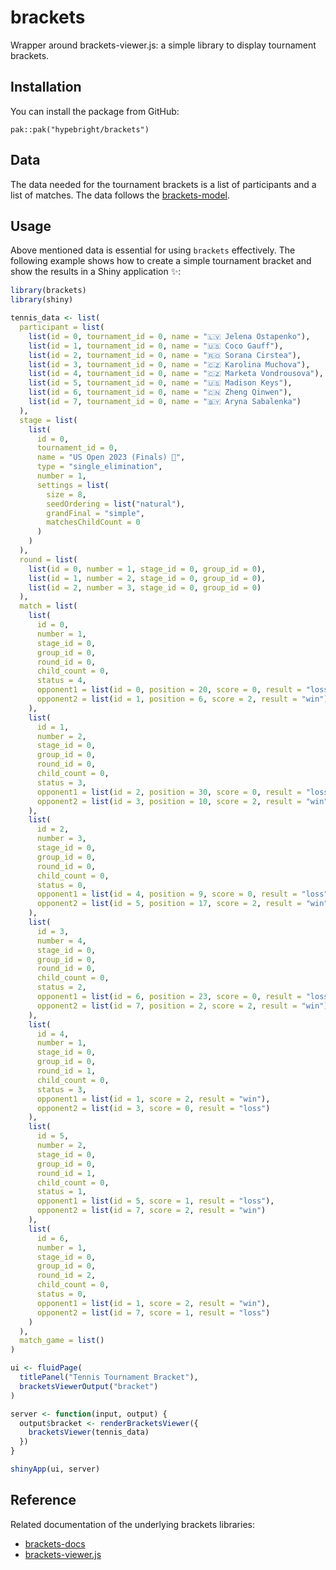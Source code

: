 # brackets

Wrapper around brackets-viewer.js: a simple library to display tournament brackets.

## Installation

You can install the package from GitHub:

```         
pak::pak("hypebright/brackets")
```

## Data

The data needed for the tournament brackets is a list of participants and a list of matches. The data follows the [brackets-model](https://drarig29.github.io/brackets-docs/reference/model/).

## Usage

Above mentioned data is essential for using `brackets` effectively. The following example shows how to create a simple tournament bracket and show the results in a Shiny application ✨:

```r
library(brackets)
library(shiny)

tennis_data <- list(
  participant = list(
    list(id = 0, tournament_id = 0, name = "🇱🇻 Jelena Ostapenko"),
    list(id = 1, tournament_id = 0, name = "🇺🇸 Coco Gauff"),
    list(id = 2, tournament_id = 0, name = "🇷🇴 Sorana Cirstea"),
    list(id = 3, tournament_id = 0, name = "🇨🇿 Karolina Muchova"),
    list(id = 4, tournament_id = 0, name = "🇨🇿 Marketa Vondrousova"),
    list(id = 5, tournament_id = 0, name = "🇺🇸 Madison Keys"),
    list(id = 6, tournament_id = 0, name = "🇨🇳 Zheng Qinwen"),
    list(id = 7, tournament_id = 0, name = "🇧🇾 Aryna Sabalenka")
  ),
  stage = list(
    list(
      id = 0,
      tournament_id = 0,
      name = "US Open 2023 (Finals) 🎾",
      type = "single_elimination",
      number = 1,
      settings = list(
        size = 8,
        seedOrdering = list("natural"),
        grandFinal = "simple",
        matchesChildCount = 0
      )
    )
  ),
  round = list(
    list(id = 0, number = 1, stage_id = 0, group_id = 0),
    list(id = 1, number = 2, stage_id = 0, group_id = 0),
    list(id = 2, number = 3, stage_id = 0, group_id = 0)
  ),
  match = list(
    list(
      id = 0,
      number = 1,
      stage_id = 0,
      group_id = 0,
      round_id = 0,
      child_count = 0,
      status = 4,
      opponent1 = list(id = 0, position = 20, score = 0, result = "loss"),
      opponent2 = list(id = 1, position = 6, score = 2, result = "win")
    ),
    list(
      id = 1,
      number = 2,
      stage_id = 0,
      group_id = 0,
      round_id = 0,
      child_count = 0,
      status = 3,
      opponent1 = list(id = 2, position = 30, score = 0, result = "loss"),
      opponent2 = list(id = 3, position = 10, score = 2, result = "win")
    ),
    list(
      id = 2,
      number = 3,
      stage_id = 0,
      group_id = 0,
      round_id = 0,
      child_count = 0,
      status = 0,
      opponent1 = list(id = 4, position = 9, score = 0, result = "loss"),
      opponent2 = list(id = 5, position = 17, score = 2, result = "win")
    ),
    list(
      id = 3,
      number = 4,
      stage_id = 0,
      group_id = 0,
      round_id = 0,
      child_count = 0,
      status = 2,
      opponent1 = list(id = 6, position = 23, score = 0, result = "loss"),
      opponent2 = list(id = 7, position = 2, score = 2, result = "win")
    ),
    list(
      id = 4,
      number = 1,
      stage_id = 0,
      group_id = 0,
      round_id = 1,
      child_count = 0,
      status = 3,
      opponent1 = list(id = 1, score = 2, result = "win"),
      opponent2 = list(id = 3, score = 0, result = "loss")
    ),
    list(
      id = 5,
      number = 2,
      stage_id = 0,
      group_id = 0,
      round_id = 1,
      child_count = 0,
      status = 1,
      opponent1 = list(id = 5, score = 1, result = "loss"),
      opponent2 = list(id = 7, score = 2, result = "win")
    ),
    list(
      id = 6,
      number = 1,
      stage_id = 0,
      group_id = 0,
      round_id = 2,
      child_count = 0,
      status = 0,
      opponent1 = list(id = 1, score = 2, result = "win"),
      opponent2 = list(id = 7, score = 1, result = "loss")
    )
  ),
  match_game = list()
)

ui <- fluidPage(
  titlePanel("Tennis Tournament Bracket"),
  bracketsViewerOutput("bracket")
)

server <- function(input, output) {
  output$bracket <- renderBracketsViewer({
    bracketsViewer(tennis_data)
  })
}

shinyApp(ui, server)

```

## Reference

Related documentation of the underlying brackets libraries:

-   [brackets-docs](https://drarig29.github.io/brackets-docs/)
-   [brackets-viewer.js](https://github.com/Drarig29/brackets-viewer.js?tab=readme-ov-file)
